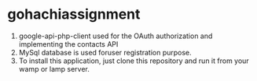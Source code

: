 gohachiassignment
=================

1. google-api-php-client used for the OAuth authorization and implementing the contacts API
2. MySql database is used foruser registration purpose.
3. To install this application, just clone this repository and run it from your wamp or lamp server.
  
